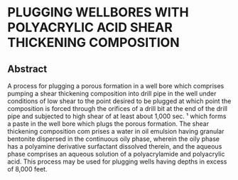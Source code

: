 # PLUGGING WELLBORES WITH POLYACRYLIC ACID SHEAR THICKENING COMPOSITION

## Abstract
A process for plugging a porous formation in a well bore which comprises pumping a shear thickening composition into drill pipe in the well under conditions of low shear to the point desired to be plugged at which point the composition is forced through the orifices of a drill bit at the end of the drill pipe and subjected to high shear of at least about 1,000 sec. ¹ which forms a paste in the well bore which plugs the porous formation. The shear thickening composition com prises a water in oil emulsion having granular bentonite dispersed in the continuous oily phase, wherein the oily phase has a polyamine derivative surfactant dissolved therein, and the aqueous phase comprises an aqueous solution of a polyacrylamide and polyacrylic acid. This process may be used for plugging wells having depths in excess of 8,000 feet.